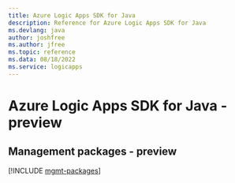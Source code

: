 ```yaml
---
title: Azure Logic Apps SDK for Java
description: Reference for Azure Logic Apps SDK for Java
ms.devlang: java
author: joshfree
ms.author: jfree
ms.topic: reference
ms.data: 08/18/2022
ms.service: logicapps
---
```

# Azure Logic Apps SDK for Java - preview

## Management packages - preview
[!INCLUDE [mgmt-packages](logic-apps-mgmt-index.md)]